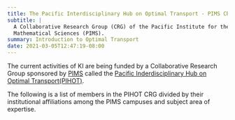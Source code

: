 ```yaml
---
title: The Pacific Interdisciplinary Hub on Optimal Transport - PIMS CRG
subtitle: |
  A Collaborative Research Group (CRG) of the Pacific Institute for the
  Mathematical Sciences (PIMS).
summary: Introduction to Optimal Transport
date: 2021-03-05T12:47:19-08:00
---
```

The current activities of KI are being funded by a Collaborative Research Group sponsored by [PIMS](https://www.pims.math.ca) called the 
[Pacific Inderdisciplinary Hub on Optimal Transport(PIHOT)](https://www.pims.math.ca/collaborative-research-groups/pihot).

The following is a list of members in the PIHOT CRG divided by their institutional affiliations among the PIMS campuses and subject area of expertise.



